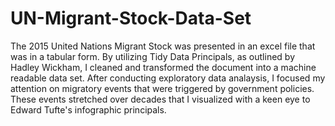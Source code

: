 # UN-Migrant-Stock-Data-Set
The 2015 United Nations Migrant Stock was presented in an excel file that was in a tabular form. By utilizing Tidy Data Principals, as outlined by Hadley Wickham, I cleaned and transformed the document into a machine readable data set. After conducting exploratory data analaysis, I focused my attention on migratory events that were triggered by government policies. These events stretched over decades that I visualized with a keen eye to Edward Tufte's infographic principals. 
